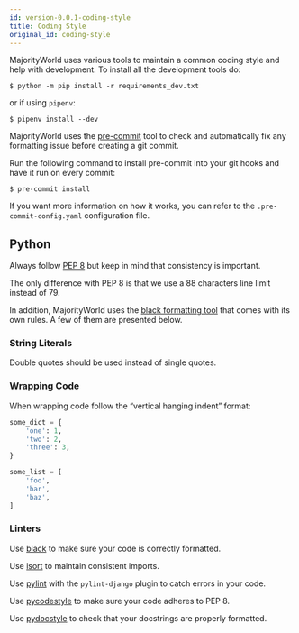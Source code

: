 ```yaml
---
id: version-0.0.1-coding-style
title: Coding Style
original_id: coding-style
---
```


MajorityWorld uses various tools to maintain a common coding style and help with development. To install all the development tools do:

```console
$ python -m pip install -r requirements_dev.txt
```

or if using `pipenv`:

```console
$ pipenv install --dev
```

MajorityWorld uses the [pre-commit](https://pre-commit.com/#install) tool to check and automatically fix any formatting issue before creating a git commit.

Run the following command to install pre-commit into your git hooks and have it run on every commit:

```console
$ pre-commit install
```

If you want more information on how it works, you can refer to the `.pre-commit-config.yaml` configuration file.

## Python

Always follow [PEP 8](https://www.python.org/dev/peps/pep-0008/) but keep in mind that consistency is important.

The only difference with PEP 8 is that we use a 88 characters line limit instead of 79.

In addition, MajorityWorld uses the [black formatting tool](https://github.com/python/black) that comes with its own rules. A few of them are presented below.


### String Literals

Double quotes should be used instead of single quotes.


### Wrapping Code

When wrapping code follow the “vertical hanging indent” format:

```python
some_dict = {
    'one': 1,
    'two': 2,
    'three': 3,
}
```

```python
some_list = [
    'foo',
    'bar',
    'baz',
]
```


### Linters

Use [black](https://github.com/python/black/) to make sure your code is correctly formatted.

Use [isort](https://github.com/timothycrosley/isort) to maintain consistent imports.

Use [pylint](https://www.pylint.org/) with the `pylint-django` plugin to catch errors in your code.

Use [pycodestyle](http://pycodestyle.pycqa.org/en/latest/) to make sure your code adheres to PEP 8.

Use [pydocstyle](http://pydocstyle.pycqa.org/en/latest/) to check that your docstrings are properly formatted.
